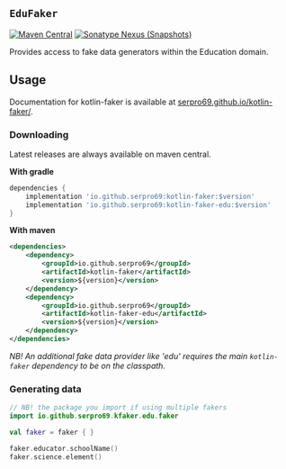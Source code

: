 ## `EduFaker`

[![Maven Central](https://img.shields.io/maven-central/v/io.github.serpro69/kotlin-faker-edu?style=for-the-badge)](https://search.maven.org/artifact/io.github.serpro69/kotlin-faker-edu)
[![Sonatype Nexus (Snapshots)](https://img.shields.io/nexus/s/io.github.serpro69/kotlin-faker-edu?label=snapshot-version&server=https%3A%2F%2Foss.sonatype.org&style=for-the-badge&color=yellow)](#downloading)

Provides access to fake data generators within the Education domain.

## Usage

Documentation for kotlin-faker is available at [serpro69.github.io/kotlin-faker/](https://serpro69.github.io/kotlin-faker/).

### Downloading

Latest releases are always available on maven central.

**With gradle**

```groovy
dependencies {
    implementation 'io.github.serpro69:kotlin-faker:$version'
    implementation 'io.github.serpro69:kotlin-faker-edu:$version'
}
```  

**With maven**

```xml
<dependencies>
    <dependency>
        <groupId>io.github.serpro69</groupId>
        <artifactId>kotlin-faker</artifactId>
        <version>${version}</version>
    </dependency>
    <dependency>
        <groupId>io.github.serpro69</groupId>
        <artifactId>kotlin-faker-edu</artifactId>
        <version>${version}</version>
    </dependency>
</dependencies>
```  

_NB! An additional fake data provider like 'edu' requires the main `kotlin-faker` dependency to be on the classpath._

### Generating data

```kotlin
// NB! the package you import if using multiple fakers
import io.github.serpro69.kfaker.edu.faker

val faker = faker { }

faker.educator.schoolName()
faker.science.element()
```

